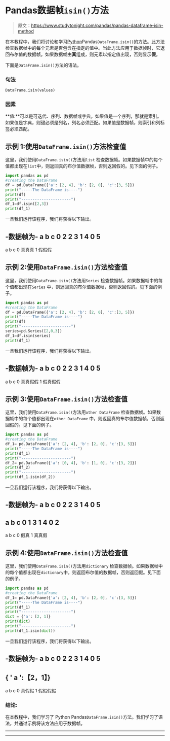 # Pandas数据帧`isin()`方法

> 原文：<https://www.studytonight.com/pandas/pandas-dataframe-isin-method>

在本教程中，我们将讨论和学习[Python](https://www.studytonight.com/python/getting-started-with-python)Pandas`DataFrame.isin()`的方法。此方法检查数据帧中的每个元素是否包含在指定的值中。当此方法应用于数据帧时，它返回布尔值的数据帧。如果数据帧由**真**组成，则元素以指定值出现，否则显示**假**。

下面是`DataFrame.isin()`方法的语法。

### 句法

```py
DataFrame.isin(values)
```

### 因素

**值:**可以是可迭代、序列、数据帧或字典。如果值是一个序列，那就是索引。如果值是字典，则键必须是列名，列名必须匹配。如果值是数据帧，则索引和列标签必须匹配。

## 示例 1:使用`DataFrame.isin()`方法检查值

这里，我们使用`DataFrame.isin()`方法用`list` 检查数据帧。如果数据帧中的每个值都出现在`list`中，则返回真的布尔值数据帧，否则返回假的。见下面的例子。

```py
import pandas as pd
#creating the DataFrame
df = pd.DataFrame({'a': [2, 4], 'b': [2, 0], 'c':[3, 5]})
print("-----The DataFrame is----")
print(df)
print("----------------------")
df_1=df.isin([2,3])
print(df_1)
```

一旦我们运行该程序，我们将获得以下输出。

-数据帧为-
a b c
0 2 2 3
1 4 0 5
-
a b c
0 真真真
1 假假假

## 示例 2:使用`DataFrame.isin()`方法检查值

这里，我们使用`DataFrame.isin()`方法用`Series` 检查数据帧。如果数据帧中的每个值都出现在`Series` 中，则返回真的布尔值数据帧，否则返回假的。见下面的例子。

```py
import pandas as pd
#creating the DataFrame
df = pd.DataFrame({'a': [2, 4], 'b': [2, 0], 'c':[3, 5]})
print("-----The DataFrame is----")
print(df)
print("----------------------")
series=pd.Series([2,0,3])
df_1=df.isin(series)
print(df_1)
```

一旦我们运行该程序，我们将获得以下输出。

-数据帧为-
a b c
0 2 2 3
1 4 0 5
-
a b c
0 真真假假
1 假真假假

## 示例 3:使用`DataFrame.isin()`方法检查值

这里，我们使用`DataFrame.isin()`方法用`other DataFrame` 检查数据帧。如果数据帧中的每个值都出现在`other DataFrame` 中，则返回真的布尔值数据帧，否则返回假的。见下面的例子。

```py
import pandas as pd
#creating the DataFrame
df_1= pd.DataFrame({'a': [2, 4], 'b': [2, 0], 'c':[3, 5]})
print("-----The DataFrame is----")
print(df_1)
print("----------------------")
df_2= pd.DataFrame({'a': [0, 4], 'b': [1, 0], 'c':[3, 2]})
print(df_2)
print("----------------------")
print(df_1.isin(df_2))
```

一旦我们运行该程序，我们将获得以下输出。

-数据帧为-
a b c
0 2 2 3
1 4 0 5
-
a b c
0 1 3
1 4 0 2
-
a b c
0 假真
1 真真假

## 示例 4:使用`DataFrame.isin()`方法检查值

这里，我们使用`DataFrame.isin()`方法用`dictionary` 检查数据帧。如果数据帧中的每个值都出现在`dictionary`中，则返回布尔值的数据帧，否则返回假。见下面的例子。

```py
import pandas as pd
#creating the DataFrame
df_1= pd.DataFrame({'a': [2, 4], 'b': [2, 0], 'c':[3, 5]})
print("-----The DataFrame is----")
print(df_1)
print("----------------------")
dict = {'a': [2, 1]}
print(dict)
print("----------------------")
print(df_1.isin(dict))
```

一旦我们运行该程序，我们将获得以下输出。

-数据帧为-
a b c
0 2 2 3
1 4 0 5
-
{ ' a ':【2，1】}
-
a b c
0 真假假
1 假假假假

### 结论:

在本教程中，我们学习了 Python Pandas`DataFrame.isin()`方法。我们学习了语法，并通过示例将该方法应用于数据帧。

* * *

* * *